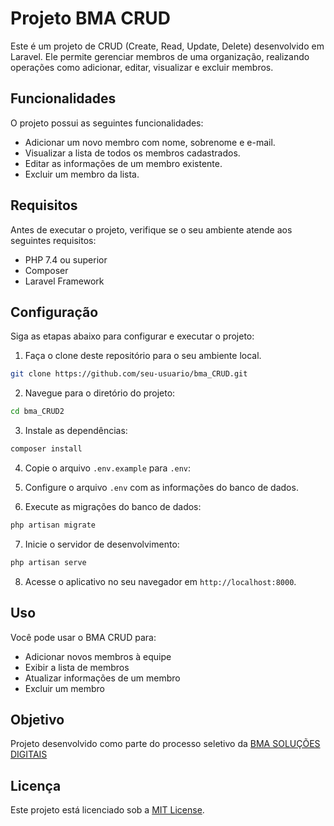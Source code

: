 # Projeto BMA CRUD

Este é um projeto de CRUD (Create, Read, Update, Delete) desenvolvido em Laravel. Ele permite gerenciar membros de uma organização, realizando operações como adicionar, editar, visualizar e excluir membros.

## Funcionalidades

O projeto possui as seguintes funcionalidades:

- Adicionar um novo membro com nome, sobrenome e e-mail.
- Visualizar a lista de todos os membros cadastrados.
- Editar as informações de um membro existente.
- Excluir um membro da lista.

## Requisitos

Antes de executar o projeto, verifique se o seu ambiente atende aos seguintes requisitos:

- PHP 7.4 ou superior
- Composer
- Laravel Framework

## Configuração

Siga as etapas abaixo para configurar e executar o projeto:

1. Faça o clone deste repositório para o seu ambiente local.

```bash
git clone https://github.com/seu-usuario/bma_CRUD.git
```

2. Navegue para o diretório do projeto:

```bash
cd bma_CRUD2
```

3. Instale as dependências:

```bash
composer install
```

4. Copie o arquivo `.env.example` para `.env`:


5. Configure o arquivo `.env` com as informações do banco de dados.

6. Execute as migrações do banco de dados:

```bash
php artisan migrate
```

7. Inicie o servidor de desenvolvimento:
   
```bash
php artisan serve
```

8. Acesse o aplicativo no seu navegador em `http://localhost:8000`.

## Uso

Você pode usar o BMA CRUD para:

- Adicionar novos membros à equipe
- Exibir a lista de membros
- Atualizar informações de um membro
- Excluir um membro

## Objetivo

Projeto desenvolvido como parte do processo seletivo da [BMA SOLUÇÕES DIGITAIS](https://bmasolucoesdigitais.com.br)


## Licença

Este projeto está licenciado sob a [MIT License](https://opensource.org/licenses/MIT).











